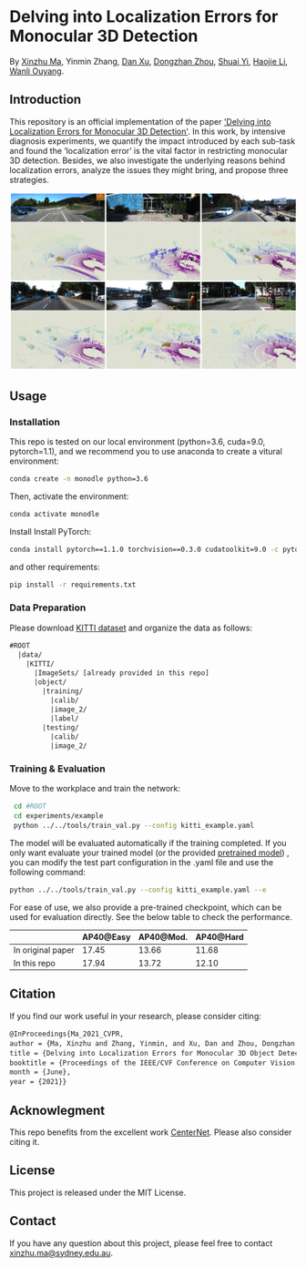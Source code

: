 

# Delving into Localization Errors for Monocular 3D Detection

By [Xinzhu Ma](https://scholar.google.com/citations?user=8PuKa_8AAAAJ), Yinmin Zhang, [Dan Xu](https://www.danxurgb.net/), [Dongzhan Zhou](https://scholar.google.com/citations?user=Ox6SxpoAAAAJ), [Shuai Yi](https://scholar.google.com/citations?user=afbbNmwAAAAJ), [Haojie Li](https://scholar.google.com/citations?user=pMnlgVMAAAAJ), [Wanli Ouyang](https://wlouyang.github.io/).


## Introduction

This repository is an official implementation of the paper ['Delving into Localization Errors for Monocular 3D Detection'](https://arxiv.org/abs/2103.16237). In this work, by intensive diagnosis experiments, we quantify the impact introduced by each sub-task and found the ‘localization error’ is the vital factor in restricting monocular 3D detection. Besides, we also investigate the underlying reasons behind localization errors, analyze the issues they might bring, and propose three strategies. 

<img src="resources/example.jpg" alt="vis" style="zoom:50%;" />




## Usage

### Installation
This repo is tested on our local environment (python=3.6, cuda=9.0, pytorch=1.1), and we recommend you to use anaconda to create a vitural environment:

```bash
conda create -n monodle python=3.6
```
Then, activate the environment:
```bash
conda activate monodle
```

Install  Install PyTorch:

```bash
conda install pytorch==1.1.0 torchvision==0.3.0 cudatoolkit=9.0 -c pytorch
```

and other  requirements:
```bash
pip install -r requirements.txt
```

### Data Preparation
Please download [KITTI dataset](http://www.cvlibs.net/datasets/kitti/eval_object.php?obj_benchmark=3d) and organize the data as follows:

```
#ROOT
  |data/
    |KITTI/
      |ImageSets/ [already provided in this repo]
      |object/			
        |training/
          |calib/
          |image_2/
          |label/
        |testing/
          |calib/
          |image_2/
```

### Training & Evaluation

Move to the workplace and train the network:

```sh
 cd #ROOT
 cd experiments/example
 python ../../tools/train_val.py --config kitti_example.yaml
```
The model will be evaluated automatically if the training completed. If you only want evaluate your trained model (or the provided [pretrained model](https://drive.google.com/file/d/1jaGdvu_XFn5woX0eJ5I2R6wIcBLVMJV6/view?usp=sharing)) , you can modify the test part configuration in the .yaml file and use the following command:

```sh
python ../../tools/train_val.py --config kitti_example.yaml --e
```

For ease of use, we also provide a pre-trained checkpoint, which can be used for evaluation directly. See the below table to check the performance.

|                   | AP40@Easy | AP40@Mod. | AP40@Hard |
| ----------------- | --------- | --------- | --------- |
| In original paper | 17.45     | 13.66     | 11.68     |
| In this repo      | 17.94     | 13.72     | 12.10     |

## Citation

If you find our work useful in your research, please consider citing:

```latex
@InProceedings{Ma_2021_CVPR,
author = {Ma, Xinzhu and Zhang, Yinmin, and Xu, Dan and Zhou, Dongzhan and Yi, Shuai and Li, Haojie and Ouyang, Wanli},
title = {Delving into Localization Errors for Monocular 3D Object Detection},
booktitle = {Proceedings of the IEEE/CVF Conference on Computer Vision and Pattern Recognition (CVPR)},
month = {June},
year = {2021}}
```

## Acknowlegment

This repo benefits from the excellent work [CenterNet](https://github.com/xingyizhou/CenterNet). Please also consider citing it.

## License

This project is released under the MIT License.

## Contact

If you have any question about this project, please feel free to contact xinzhu.ma@sydney.edu.au.
